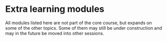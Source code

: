 # Extra learning modules

All modules listed here are not part of the core course, but expands on some of the other topics.
Some of them may still be under construction and may in the future be moved into other sessions.
